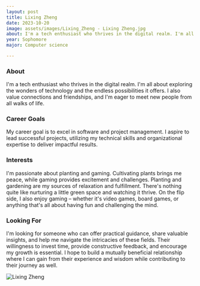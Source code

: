 ```yaml
---
layout: post
title: Lixing Zheng  
date: 2023-10-20
image: assets/images/Lixing_Zheng - Lixing Zheng.jpg
about: I'm a tech enthusiast who thrives in the digital realm. I'm all about exploring the wonders of technology and the endless possibilities it offers. I also value connections and friendships, and I'm eager to meet new people from all walks of life. 
year: Sophomore
major: Computer science 

---
```


### About

I'm a tech enthusiast who thrives in the digital realm. I'm all about exploring the wonders of technology and the endless possibilities it offers. I also value connections and friendships, and I'm eager to meet new people from all walks of life. 

### Career Goals

My career goal is to excel in software and project management. I aspire to lead successful projects, utilizing my technical skills and organizational expertise to deliver impactful results.

### Interests

I'm passionate about planting and gaming. Cultivating plants brings me peace, while gaming provides excitement and challenges. Planting and gardening are my sources of relaxation and fulfillment. There's nothing quite like nurturing a little green space and watching it thrive. On the flip side, I also enjoy gaming – whether it's video games, board games, or anything that's all about having fun and challenging the mind.

### Looking For

I'm looking for someone who can offer practical guidance, share valuable insights, and help me navigate the intricacies of these fields. Their willingness to invest time, provide constructive feedback, and encourage my growth is essential. I hope to build a mutually beneficial relationship where I can gain from their experience and wisdom while contributing to their journey as well.

<div class="text-center my-5">
    <img src="https://sase-drexel.github.io/mentorship-2023/assets/images/Lixing_Zheng - Lixing Zheng.jpg" alt="Lixing Zheng " class="rounded post-img" />
</div>
